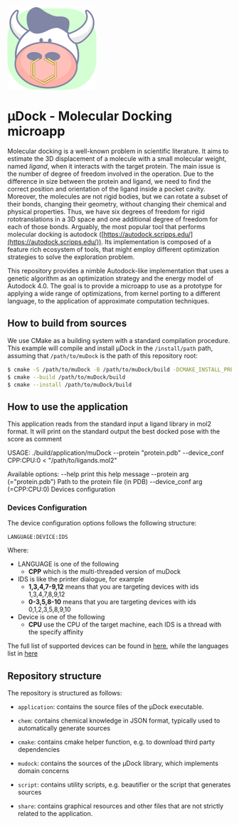 ![muDock_icon](share/icon_200_186.png)

# µDock - Molecular Docking microapp

Molecular docking is a well-known problem in scientific literature.
It aims to estimate the 3D displacement of a molecule with a small molecular weight, named _ligand_, when it interacts with the target protein.
The main issue is the number of degree of freedom involved in the operation.
Due to the difference in size between the protein and ligand, we need to find the correct position and orientation of the ligand inside a pocket cavity.
Moreover, the molecules are not rigid bodies, but we can rotate a subset of their bonds, changing their geometry, without changing their chemical and physical properties.
Thus, we have six degrees of freedom for rigid rototranslations in a 3D space and one additional degree of freedom for each of those bonds.
Arguably, the most popular tool that performs molecular docking is autodock ([https://autodock.scripps.edu/](https://autodock.scripps.edu/)).
Its implementation is composed of a feature rich ecosystem of tools, that might employ different optimization strategies to solve the exploration problem.

This repository provides a nimble Autodock-like implementation that uses a genetic algorithm as an optimization strategy and the energy model of Autodock 4.0.
The goal is to provide a microapp to use as a prototype for applying a wide range of optimizations, from kernel porting to a different language, to the application of approximate computation techniques.

## How to build from sources

We use CMake as a building system with a standard compilation procedure.
This example will compile and install µDock in the `/install/path` path, assuming that `/path/to/muDock` is the path of this repository root:

```bash
$ cmake -S /path/to/muDock -B /path/to/muDock/build -DCMAKE_INSTALL_PREFIX=/install/path
$ cmake --build /path/to/muDock/build
$ cmake --install /path/to/muDock/build
```

## How to use the application

This application reads from the standard input a ligand library in mol2 format. It will print on the standard output the best docked pose with the score as comment

USAGE: ./build/application/muDock --protein "protein.pdb" --device_conf CPP:CPU:0 < "/path/to/ligands.mol2"

Available options:
--help print this help message
--protein arg (="protein.pdb") Path to the protein file (in PDB)
--device_conf arg (=CPP:CPU:0) Devices configuration

### Devices Configuration

The device configuration options follows the following structure:

```
LANGUAGE:DEVICE:IDS
```

Where:

- LANGUAGE is one of the following
  - **CPP** which is the multi-threaded version of muDock
- IDS is like the printer dialogue, for example
  - **1,3,4,7-9,12** means that you are targeting devices with ids 1,3,4,7,8,9,12
  - **0-3,5,8-10** means that you are targeting devices with ids 0,1,2,3,5,8,9,10
- Device is one of the following
  - **CPU** use the CPU of the target machine, each IDS is a thread with the specify affinity

The full list of supported devices can be found in [here](./mudock/include/mudock/devices/device_types.hpp), while the languages list in [here](./mudock/include/mudock/devices/language_types.hpp)

## Repository structure

The repository is structured as follows:

- `application`: contains the source files of the µDock executable.

- `chem`: contains chemical knowledge in JSON format, typically used to automatically generate sources

- `cmake`: contains cmake helper function, e.g. to download third party dependencies

- `mudock`: contains the sources of the µDock library, which implements domain concerns

- `script`: contains utility scripts, e.g. beautifier or the script that generates sources

- `share`: contains graphical resources and other files that are not strictly related to the application.

